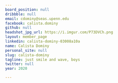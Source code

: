 ```yaml
---
board_position: null
dribbble: null
email: cdominy@seas.upenn.edu
facebook: calista.dominy
github: null
headshot_jpg_url: https://i.imgur.com/P73DVCh.png
layout: member_page
linkedin: calista-dominy-03008a10a
name: Calista Dominy
personal_site: null
slug: calista-dominy
tagline: just smile and wave, boys
twitter: null
year: 2020

---
```

